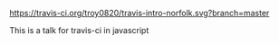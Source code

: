 https://travis-ci.org/troy0820/travis-intro-norfolk.svg?branch=master

This is a talk for travis-ci in javascript

